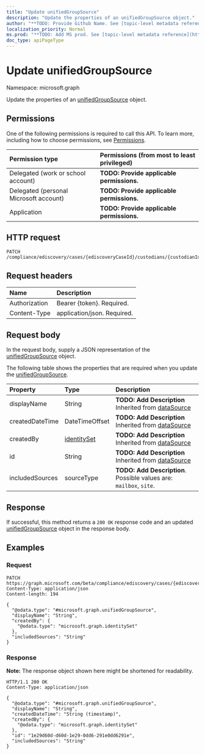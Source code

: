 ```yaml
---
title: "Update unifiedGroupSource"
description: "Update the properties of an unifiedGroupSource object."
author: "**TODO: Provide Github Name. See [topic-level metadata reference](https://msgo.azurewebsites.net/add/document/guidelines/metadata.html#topic-level-metadata)**"
localization_priority: Normal
ms.prod: "**TODO: Add MS prod. See [topic-level metadata reference](https://msgo.azurewebsites.net/add/document/guidelines/metadata.html#topic-level-metadata)**"
doc_type: apiPageType
---
```


# Update unifiedGroupSource
Namespace: microsoft.graph

Update the properties of an [unifiedGroupSource](../resources/unifiedgroupsource.md) object.

## Permissions
One of the following permissions is required to call this API. To learn more, including how to choose permissions, see [Permissions](/graph/permissions-reference).

|Permission type|Permissions (from most to least privileged)|
|:---|:---|
|Delegated (work or school account)|**TODO: Provide applicable permissions.**|
|Delegated (personal Microsoft account)|**TODO: Provide applicable permissions.**|
|Application|**TODO: Provide applicable permissions.**|

## HTTP request

<!-- {
  "blockType": "ignored"
}
-->
``` http
PATCH /compliance/ediscovery/cases/{ediscoveryCaseId}/custodians/{custodianId}/unifiedGroupSources/{unifiedGroupSourceId}
```

## Request headers
|Name|Description|
|:---|:---|
|Authorization|Bearer {token}. Required.|
|Content-Type|application/json. Required.|

## Request body
In the request body, supply a JSON representation of the [unifiedGroupSource](../resources/unifiedgroupsource.md) object.

The following table shows the properties that are required when you update the [unifiedGroupSource](../resources/unifiedgroupsource.md).

|Property|Type|Description|
|:---|:---|:---|
|displayName|String|**TODO: Add Description** Inherited from [dataSource](../resources/datasource.md)|
|createdDateTime|DateTimeOffset|**TODO: Add Description** Inherited from [dataSource](../resources/datasource.md)|
|createdBy|[identitySet](../resources/identityset.md)|**TODO: Add Description** Inherited from [dataSource](../resources/datasource.md)|
|id|String|**TODO: Add Description** Inherited from [dataSource](../resources/datasource.md)|
|includedSources|sourceType|**TODO: Add Description**. Possible values are: `mailbox`, `site`.|



## Response

If successful, this method returns a `200 OK` response code and an updated [unifiedGroupSource](../resources/unifiedgroupsource.md) object in the response body.

## Examples

### Request
<!-- {
  "blockType": "request",
  "name": "update_unifiedgroupsource"
}
-->
``` http
PATCH https://graph.microsoft.com/beta/compliance/ediscovery/cases/{ediscoveryCaseId}/custodians/{custodianId}/unifiedGroupSources/{unifiedGroupSourceId}
Content-Type: application/json
Content-length: 194

{
  "@odata.type": "#microsoft.graph.unifiedGroupSource",
  "displayName": "String",
  "createdBy": {
    "@odata.type": "microsoft.graph.identitySet"
  },
  "includedSources": "String"
}
```


### Response
**Note:** The response object shown here might be shortened for readability.
<!-- {
  "blockType": "response",
  "truncated": true
}
-->
``` http
HTTP/1.1 200 OK
Content-Type: application/json

{
  "@odata.type": "#microsoft.graph.unifiedGroupSource",
  "displayName": "String",
  "createdDateTime": "String (timestamp)",
  "createdBy": {
    "@odata.type": "microsoft.graph.identitySet"
  },
  "id": "1e29d60d-d60d-1e29-0dd6-291e0dd6291e",
  "includedSources": "String"
}
```

